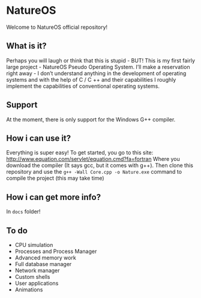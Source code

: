 # NatureOS

Welcome to NatureOS official repository!

## What is it?

Perhaps you will laugh or think that this is stupid - BUT! This is my first fairly large project - NatureOS Pseudo Operating System. I’ll make a reservation right away - I don’t understand anything in the development of operating systems and with the help of C / C ++ and their capabilities I roughly implement the capabilities of conventional operating systems.

## Support

At the moment, there is only support for the Windows G++ compiler.

## How i can use it?

Everything is super easy! To get started, you go to this site: http://www.equation.com/servlet/equation.cmd?fa=fortran Where you download the compiler (It says gcc, but it comes with g++). Then clone this repository and use the `g++ -Wall Core.cpp -o Nature.exe` command to compile the project (this may take time)

## How i can get more info?

In `docs` folder!

## To do

- CPU simulation
- Processes and Process Manager
- Advanced memory work
- Full database manager
- Network manager
- Custom shells
- User applications
- Animations
